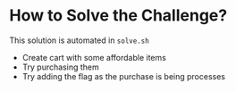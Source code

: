 # How to Solve the Challenge?

This solution is automated in `solve.sh`

- Create cart with some affordable items
- Try purchasing them
- Try adding the flag as the purchase is being processes
